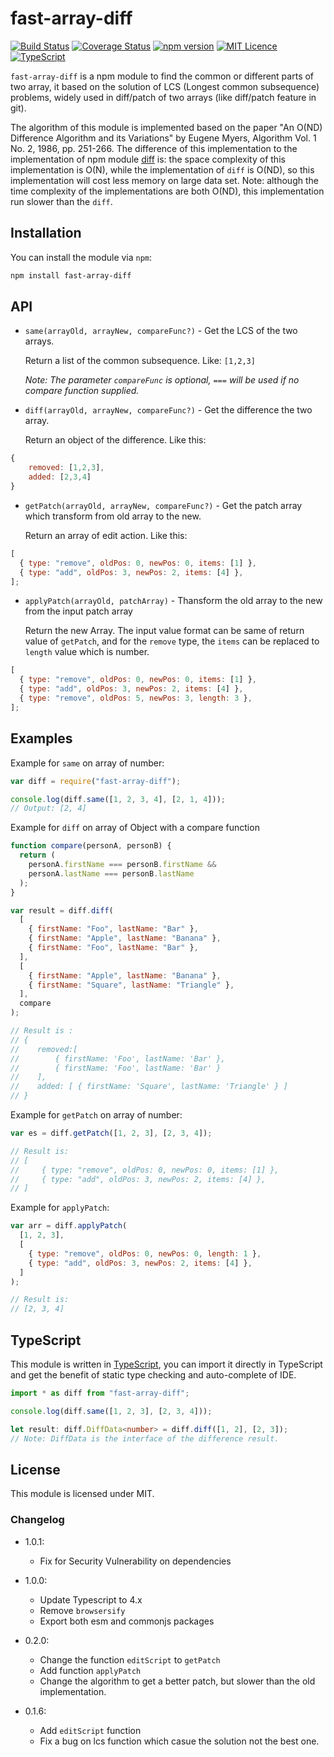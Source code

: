 # fast-array-diff

[![Build Status](https://travis-ci.org/YuJianrong/fast-array-diff.svg?branch=master)](https://travis-ci.org/YuJianrong/fast-array-diff)
[![Coverage Status](https://coveralls.io/repos/github/YuJianrong/fast-array-diff/badge.svg?branch=master)](https://coveralls.io/github/YuJianrong/fast-array-diff?branch=master)
[![npm version](https://badge.fury.io/js/fast-array-diff.svg)](https://badge.fury.io/js/fast-array-diff)
[![MIT Licence](https://badges.frapsoft.com/os/mit/mit.svg?v=103)](https://opensource.org/licenses/mit-license.php)
[![TypeScript](https://badges.frapsoft.com/typescript/code/typescript.svg?v=101)](https://www.typescriptlang.org/)

`fast-array-diff` is a npm module to find the common or different parts of two array, it based on the solution of LCS (Longest common subsequence) problems, widely used in diff/patch of two arrays (like diff/patch feature in git).

The algorithm of this module is implemented based on the paper "An O(ND) Difference Algorithm and its Variations" by Eugene Myers, Algorithm Vol. 1 No. 2, 1986, pp. 251-266. The difference of this implementation to the implementation of npm module [diff](https://www.npmjs.com/package/diff) is: the space complexity of this implementation is O(N), while the implementation of `diff` is O(ND), so this implementation will cost less memory on large data set. Note: although the time complexity of the implementations are both O(ND), this implementation run slower than the `diff`.

## Installation

You can install the module via `npm`:

```bash
npm install fast-array-diff
```

## API

- `same(arrayOld, arrayNew, compareFunc?)` - Get the LCS of the two arrays.

  Return a list of the common subsequence. Like: `[1,2,3]`

  _Note: The parameter `compareFunc` is optional, `===` will be used if no compare function supplied._

- `diff(arrayOld, arrayNew, compareFunc?)` - Get the difference the two array.

  Return an object of the difference. Like this:

```js
{
    removed: [1,2,3],
    added: [2,3,4]
}
```

- `getPatch(arrayOld, arrayNew, compareFunc?)` - Get the patch array which transform from old array to the new.

  Return an array of edit action. Like this:

```js
[
  { type: "remove", oldPos: 0, newPos: 0, items: [1] },
  { type: "add", oldPos: 3, newPos: 2, items: [4] },
];
```

- `applyPatch(arrayOld, patchArray)` - Thansform the old array to the new from the input patch array

  Return the new Array. The input value format can be same of return value of `getPatch`, and for the `remove` type,
  the `items` can be replaced to `length` value which is number.

```js
[
  { type: "remove", oldPos: 0, newPos: 0, items: [1] },
  { type: "add", oldPos: 3, newPos: 2, items: [4] },
  { type: "remove", oldPos: 5, newPos: 3, length: 3 },
];
```

## Examples

Example for `same` on array of number:

```js
var diff = require("fast-array-diff");

console.log(diff.same([1, 2, 3, 4], [2, 1, 4]));
// Output: [2, 4]
```

Example for `diff` on array of Object with a compare function

```js
function compare(personA, personB) {
  return (
    personA.firstName === personB.firstName &&
    personA.lastName === personB.lastName
  );
}

var result = diff.diff(
  [
    { firstName: "Foo", lastName: "Bar" },
    { firstName: "Apple", lastName: "Banana" },
    { firstName: "Foo", lastName: "Bar" },
  ],
  [
    { firstName: "Apple", lastName: "Banana" },
    { firstName: "Square", lastName: "Triangle" },
  ],
  compare
);

// Result is :
// {
//    removed:[
//        { firstName: 'Foo', lastName: 'Bar' },
//        { firstName: 'Foo', lastName: 'Bar' }
//    ],
//    added: [ { firstName: 'Square', lastName: 'Triangle' } ]
// }
```

Example for `getPatch` on array of number:

```js
var es = diff.getPatch([1, 2, 3], [2, 3, 4]);

// Result is:
// [
//     { type: "remove", oldPos: 0, newPos: 0, items: [1] },
//     { type: "add", oldPos: 3, newPos: 2, items: [4] },
// ]
```

Example for `applyPatch`:

```js
var arr = diff.applyPatch(
  [1, 2, 3],
  [
    { type: "remove", oldPos: 0, newPos: 0, length: 1 },
    { type: "add", oldPos: 3, newPos: 2, items: [4] },
  ]
);

// Result is:
// [2, 3, 4]
```

## TypeScript

This module is written in [TypeScript](https://www.typescriptlang.org/), you can import it directly in TypeScript and get the benefit of static type checking and auto-complete of IDE.

```typescript
import * as diff from "fast-array-diff";

console.log(diff.same([1, 2, 3], [2, 3, 4]));

let result: diff.DiffData<number> = diff.diff([1, 2], [2, 3]);
// Note: DiffData is the interface of the difference result.
```

## License

This module is licensed under MIT.

### Changelog

- 1.0.1:

  - Fix for Security Vulnerability on dependencies

- 1.0.0:

  - Update Typescript to 4.x
  - Remove `browsersify`
  - Export both esm and commonjs packages

- 0.2.0:

  - Change the function `editScript` to `getPatch`
  - Add function `applyPatch`
  - Change the algorithm to get a better patch, but slower than the old implementation.

- 0.1.6:

  - Add `editScript` function
  - Fix a bug on lcs function which casue the solution not the best one.
